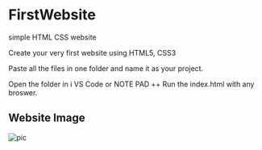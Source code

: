 # FirstWebsite
simple HTML CSS website

Create your very first website using HTML5, CSS3

Paste all the files in one folder and name it as your project.

Open the folder in i VS Code or NOTE PAD ++ Run the index.html with any broswer.

## Website Image

![pic](https://user-images.githubusercontent.com/54317009/97110267-3e708d80-16fe-11eb-944e-5fda5042c8d3.png)
